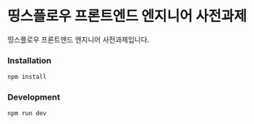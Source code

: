 # 띵스플로우 프론트엔드 엔지니어 사전과제

띵스플로우 프론트엔드 엔지니어 사전과제입니다.

### Installation
```bash
npm install
```

### Development
```bash
npm run dev
```